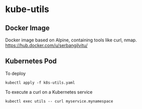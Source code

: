 # kube-utils
## Docker Image
Docker image based on Alpine, containing tools like curl, nmap.
https://hub.docker.com/u/serbangilvitu/

## Kubernetes Pod
To deploy
```
kubectl apply -f k8s-utils.yaml
```

To execute a curl on a Kubernetes service
```
kubectl exec utils -- curl myservice.mynamespace
```